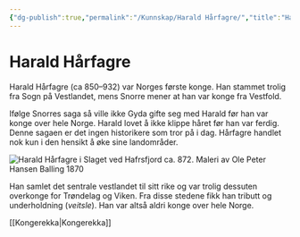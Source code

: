 ```yaml
---
{"dg-publish":true,"permalink":"/Kunnskap/Harald Hårfagre/","title":"Harald Hårfagre","tags":["historie"]}
---
```



# Harald Hårfagre
Harald Hårfagre (ca 850–932) var Norges første konge. Han stammet trolig fra Sogn på Vestlandet, mens Snorre mener at han var konge fra Vestfold. 

Ifølge Snorres saga så ville ikke Gyda gifte seg med Harald før han var konge over hele Norge. Harald lovet å ikke klippe håret før han var ferdig. Denne sagaen er det ingen historikere som tror på i dag. Hårfagre handlet nok kun i den hensikt å øke sine landområder.

![Harald Hårfagre i Slaget ved Hafrsfjord ca. 872. Maleri av Ole Peter Hansen Balling 1870](https://media.snl.no/media/18966/standard_111285.jpg)

Han samlet det sentrale vestlandet til sitt rike og var trolig dessuten overkonge for Trøndelag og Viken. Fra disse stedene fikk han tributt og underholdning (*veitsle*). Han var altså aldri konge over hele Norge. 

[[Kongerekka\|Kongerekka]]
